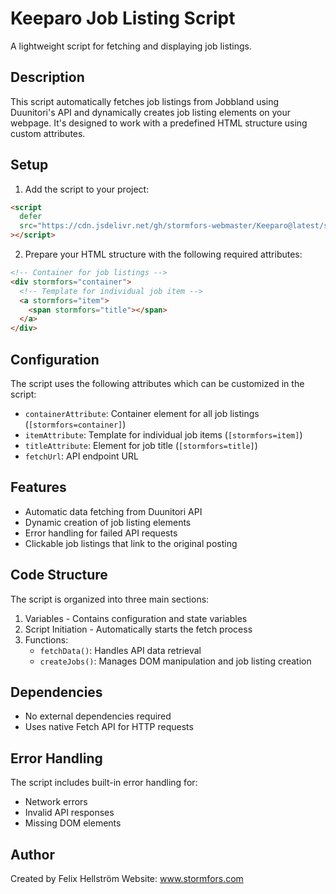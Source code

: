 # Keeparo Job Listing Script

A lightweight script for fetching and displaying job listings.

## Description

This script automatically fetches job listings from Jobbland using Duunitori's API and dynamically creates job listing elements on your webpage. It's designed to work with a predefined HTML structure using custom attributes.

## Setup

1. Add the script to your project:

```html
<script
  defer
  src="https://cdn.jsdelivr.net/gh/stormfors-webmaster/Keeparo@latest/script.js"
></script>
```

2. Prepare your HTML structure with the following required attributes:

```html
<!-- Container for job listings -->
<div stormfors="container">
  <!-- Template for individual job item -->
  <a stormfors="item">
    <span stormfors="title"></span>
  </a>
</div>
```

## Configuration

The script uses the following attributes which can be customized in the script:

- `containerAttribute`: Container element for all job listings (`[stormfors=container]`)
- `itemAttribute`: Template for individual job items (`[stormfors=item]`)
- `titleAttribute`: Element for job title (`[stormfors=title]`)
- `fetchUrl`: API endpoint URL

## Features

- Automatic data fetching from Duunitori API
- Dynamic creation of job listing elements
- Error handling for failed API requests
- Clickable job listings that link to the original posting

## Code Structure

The script is organized into three main sections:

1. Variables - Contains configuration and state variables
2. Script Initiation - Automatically starts the fetch process
3. Functions:
   - `fetchData()`: Handles API data retrieval
   - `createJobs()`: Manages DOM manipulation and job listing creation

## Dependencies

- No external dependencies required
- Uses native Fetch API for HTTP requests

## Error Handling

The script includes built-in error handling for:

- Network errors
- Invalid API responses
- Missing DOM elements

## Author

Created by Felix Hellström
Website: www.stormfors.com
